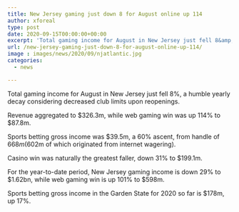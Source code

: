 ```yaml
---
title: New Jersey gaming just down 8 for August online up 114
author: xforeal 
type: post
date: 2020-09-15T00:00:00+00:00
excerpt: 'Total gaming income for August in New Jersey just fell 8&amp;percnt;, an unassuming yearly decay considering decreased club limits upon reopenings '
url: /new-jersey-gaming-just-down-8-for-august-online-up-114/
image : images/news/2020/09/njatlantic.jpg
categories:
  - news

---
```

Total gaming income for August in New Jersey just fell 8&percnt;, a humble yearly decay considering decreased club limits upon reopenings. 

Revenue aggregated to $326.3m, while web gaming win was up 114&percnt; to $87.8m. 

Sports betting gross income was $39.5m, a 60&percnt; ascent, from handle of $668m ($602m of which originated from internet wagering). 

Casino win was naturally the greatest faller, down 31&percnt; to $199.1m. 

For the year-to-date period, New Jersey gaming income is down 29&percnt; to $1.62bn, while web gaming win is up 101&percnt; to $598m. 

Sports betting gross income in the Garden State for 2020 so far is $178m, up 17&percnt;.